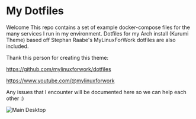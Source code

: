 # My Dotfiles 
Welcome
This repo contains a set of example docker-compose files for the many services I run in my environment.
Dotfiles for my Arch install (Kurumi Theme) based off Stephan Raabe's MyLinuxForWork dotfiles are also included.

Thank this person for creating this theme:

https://github.com/mylinuxforwork/dotfiles

https://www.youtube.com/@mylinuxforwork

Any issues that I encounter will be documented here so we can help each other :)

![Main Desktop](https://github.com/trainguy786/Dotfiles/blob/main/Screenshot-2024-10-02_19%3A19%3A37.png?raw=true)
